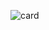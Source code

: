 ![card](https://user-images.githubusercontent.com/111579556/194765297-2cf6b0db-09aa-4c18-ab40-bcb95701a8e8.png)
